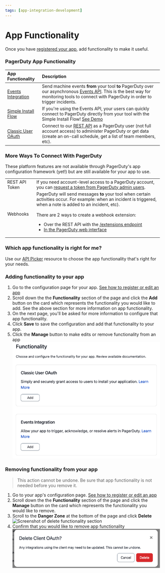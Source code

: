 ```yaml
---
tags: [app-integration-development]
---
```


# App Functionality

Once you have [registered your app](../../docs/app-integration-development/03-Register-an-App.md), add functionality to make it useful.

### PagerDuty App Functionality


| App Functionality   | Description|
|:--------------------|:----------------------------------------|
| [Events Integration](../../docs/app-integration-development/06-Events-Integration.md) |  Send machine events **from** your tool **to** PagerDuty over our asynchronous [Events API](../../docs/events-API-v2/01-Overview.md). This is the best way for monitoring tools to connect with PagerDuty in order to trigger incidents. |
| [Simple Install Flow](../../docs/app-integration-development/06-Events-Integration.md#simple-install-flow-optional-but-recommended)|  If you're using the Events API, your users can quickly connect to PagerDuty directly from your tool with the Simple Install Flow! [See Demo](https://acme.pagerduty.dev) |
| [Classic User OAuth](../../docs/app-integration-development/08-Classic-User-OAuth.md)|  Connect to our [REST API](https://api-reference.pagerduty.com/) as a PagerDuty user (not full account access) to administer PagerDuty or get data (create an on-call schedule, get a list of team members, etc). |

### More Ways To Connect With PagerDuty

These platform features are not available through PagerDuty's app configuration framework (yet!) but are still available for your app to use.

|    |    |
|--- |--- |
|REST API Token|If you need account-level access to a PagerDuty account, you can [request a token from PagerDuty admin users](https://support.pagerduty.com/docs/generating-api-keys#section-rest-api-keys).|
|Webhooks|PagerDuty will send messages **to** your tool when certain activities occur. For example: when an incident is triggered, when a note is added to an incident, etc). <br/><br/>There are 2 ways to create a webhook extension: <ul><li>Over the REST API with the [/extensions endpoint](https://api-reference.pagerduty.com/#!/Extensions/post_extensions) </li><li>[In the PagerDuty web interface](https://support.pagerduty.com/docs/webhooks)</li></ul>|


### Which app functionality is right for me?

Use our [API Picker](../../docs/app-integration-development/05-API-Picker.md) resource to choose the app functionality that's right for your needs.

### Adding functionality to your app

1. Go to the configuration page for your app. [See how to register or edit an app](../../docs/app-integration-development/03-Register-an-App.md)
2. Scroll down the the **Functionality** section of the page and click the **Add** button on the card which represents the functionality you would like to add. See the above section for more information on app functionality.
3. On the next page, you'll be asked for more information to configure that app functionality.
4. Click **Save** to save the configuration and add that functionality to your app.
5. Click the **Manage** button to make edits or remove functionality from an app
![Screenshot of app functionality management](../../assets/images/app_functionality.png)

### Removing functionality from your app

<!-- theme:warning -->
> This action cannot be undone. Be sure that app functionality is not needed before you remove it.

1. Go to your app's configuration page. [See how to register or edit an app](../../docs/app-integration-development/03-Register-an-App.md)
2. Scroll down the the **Functionality** section of the page and click the **Manage** button on the card which represents the functionality you would like to remove.
3. Scroll to the **Danger Zone** at the bottom of the page and click **Delete**
![Screenshot of delete functionality section](../../assets/images/delete_functionality.png)
4. Confirm that you would like to remove app functionality
![Screenshot of delete confirmation modal](../../assets/images/delete_confirm.png)

